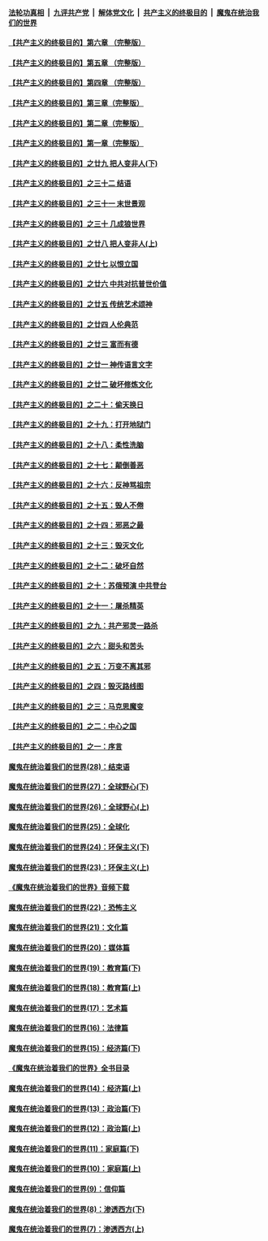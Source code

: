 ####  [法轮功真相](../../../../basic/blob/master/README.md?t=05312101) &nbsp;|&nbsp; [九评共产党](../../../../9ping.md/blob/master/README.md?t=05312101) &nbsp;|&nbsp; [解体党文化](../../../../jtdwh.md/blob/master/README.md?t=05312101)  &nbsp;|&nbsp; [共产主义的终极目的](../../../../gczydzjmd.md/blob/master/README.md?t=05312101) &nbsp;|&nbsp; [魔鬼在统治我们的世界](../../../../mgztzwmdsj.md/blob/master/README.md?t=05312101) 

#### [【共产主义的终极目的】第六章 （完整版）](../pages/nsc422/n11428913.md?t=05312101) 

#### [【共产主义的终极目的】第五章 （完整版）](../pages/nsc422/n11428912.md?t=05312101) 

#### [【共产主义的终极目的】第四章 （完整版）](../pages/nsc422/n11428907.md?t=05312101) 

#### [【共产主义的终极目的】第三章（完整版）](../pages/nsc422/n11428848.md?t=05312101) 

#### [【共产主义的终极目的】第二章（完整版）](../pages/nsc422/n11428831.md?t=05312101) 

#### [【共产主义的终极目的】第一章（完整版）](../pages/nsc422/n11417651.md?t=05312101) 

#### [【共产主义的终极目的】之廿九 把人变非人(下)](../pages/nsc422/n11344140.md?t=05312101) 

#### [【共产主义的终极目的】之三十二 结语](../pages/nsc422/n11360535.md?t=05312101) 

#### [【共产主义的终极目的】之三十一 末世景观](../pages/nsc422/n11351129.md?t=05312101) 

#### [【共产主义的终极目的】之三十 几成狼世界](../pages/nsc422/n11348280.md?t=05312101) 

#### [【共产主义的终极目的】之廿八 把人变非人(上)](../pages/nsc422/n11340492.md?t=05312101) 

#### [【共产主义的终极目的】之廿七 以恨立国](../pages/nsc422/n11336944.md?t=05312101) 

#### [【共产主义的终极目的】之廿六 中共对抗普世价值](../pages/nsc422/n11324785.md?t=05312101) 

#### [【共产主义的终极目的】之廿五 传统艺术颂神](../pages/nsc422/n11296396.md?t=05312101) 

#### [【共产主义的终极目的】之廿四 人伦典范](../pages/nsc422/n11296397.md?t=05312101) 

#### [【共产主义的终极目的】之廿三 富而有德](../pages/nsc422/n11283598.md?t=05312101) 

#### [【共产主义的终极目的】之廿一 神传语言文字](../pages/nsc422/n11263265.md?t=05312101) 

#### [【共产主义的终极目的】之廿二 破坏修炼文化](../pages/nsc422/n11245728.md?t=05312101) 

#### [【共产主义的终极目的】之二十：偷天换日](../pages/nsc422/n11238846.md?t=05312101) 

#### [【共产主义的终极目的】之十九：打开地狱门](../pages/nsc422/n11206376.md?t=05312101) 

#### [【共产主义的终极目的】之十八：柔性洗脑](../pages/nsc422/n11199994.md?t=05312101) 

#### [【共产主义的终极目的】之十七：颠倒善恶](../pages/nsc422/n11179782.md?t=05312101) 

#### [【共产主义的终极目的】之十六：反神骂祖宗](../pages/nsc422/n11166798.md?t=05312101) 

#### [【共产主义的终极目的】之十五：毁人不倦](../pages/nsc422/n11166792.md?t=05312101) 

#### [【共产主义的终极目的】之十四：邪恶之最](../pages/nsc422/n11150249.md?t=05312101) 

#### [【共产主义的终极目的】之十三：毁灭文化](../pages/nsc422/n11135227.md?t=05312101) 

#### [【共产主义的终极目的】之十二：破坏自然](../pages/nsc422/n11135214.md?t=05312101) 

#### [【共产主义的终极目的】之十：苏俄预演 中共登台](../pages/nsc422/n11118424.md?t=05312101) 

#### [【共产主义的终极目的】之十一：屠杀精英](../pages/nsc422/n11118442.md?t=05312101) 

#### [【共产主义的终极目的】之九：共产邪灵一路杀](../pages/nsc422/n11114139.md?t=05312101) 

#### [【共产主义的终极目的】之六：甜头和苦头](../pages/nsc422/n11096971.md?t=05312101) 

#### [【共产主义的终极目的】之五：万变不离其邪](../pages/nsc422/n11091285.md?t=05312101) 

#### [【共产主义的终极目的】之四：毁灭路线图](../pages/nsc422/n11086284.md?t=05312101) 

#### [【共产主义的终极目的】之三：马克思魔变](../pages/nsc422/n11061941.md?t=05312101) 

#### [【共产主义的终极目的】之二：中心之国](../pages/nsc422/n11047728.md?t=05312101) 

#### [【共产主义的终极目的】之一：序言](../pages/nsc422/n11086077.md?t=05312101) 

#### [魔鬼在统治着我们的世界(28)：结束语](../pages/nsc422/n10936246.md?t=05312101) 

#### [魔鬼在统治着我们的世界(27)：全球野心(下)](../pages/nsc422/n10928319.md?t=05312101) 

#### [魔鬼在统治着我们的世界(26)：全球野心(上)](../pages/nsc422/n10900318.md?t=05312101) 

#### [魔鬼在统治着我们的世界(25)：全球化](../pages/nsc422/n10788205.md?t=05312101) 

#### [魔鬼在统治着我们的世界(24)：环保主义(下)](../pages/nsc422/n10695307.md?t=05312101) 

#### [魔鬼在统治着我们的世界(23)：环保主义(上)](../pages/nsc422/n10688613.md?t=05312101) 

#### [《魔鬼在统治着我们的世界》音频下载](../pages/nsc422/n10635553.md?t=05312101) 

#### [魔鬼在统治着我们的世界(22)：恐怖主义](../pages/nsc422/n10614727.md?t=05312101) 

#### [魔鬼在统治着我们的世界(21)：文化篇](../pages/nsc422/n10597706.md?t=05312101) 

#### [魔鬼在统治着我们的世界(20)：媒体篇](../pages/nsc422/n10586579.md?t=05312101) 

#### [魔鬼在统治着我们的世界(19)：教育篇(下)](../pages/nsc422/n10564808.md?t=05312101) 

#### [魔鬼在统治着我们的世界(18)：教育篇(上)](../pages/nsc422/n10526970.md?t=05312101) 

#### [魔鬼在统治着我们的世界(17)：艺术篇](../pages/nsc422/n10499093.md?t=05312101) 

#### [魔鬼在统治着我们的世界(16)：法律篇](../pages/nsc422/n10485969.md?t=05312101) 

#### [魔鬼在统治着我们的世界(15)：经济篇(下)](../pages/nsc422/n10469975.md?t=05312101) 

#### [《魔鬼在统治着我们的世界》全书目录](../pages/nsc422/n10464261.md?t=05312101) 

#### [魔鬼在统治着我们的世界(14)：经济篇(上)](../pages/nsc422/n10457370.md?t=05312101) 

#### [魔鬼在统治着我们的世界(13)：政治篇(下)](../pages/nsc422/n10448270.md?t=05312101) 

#### [魔鬼在统治着我们的世界(12)：政治篇(上)](../pages/nsc422/n10444576.md?t=05312101) 

#### [魔鬼在统治着我们的世界(11)：家庭篇(下)](../pages/nsc422/n10440961.md?t=05312101) 

#### [魔鬼在统治着我们的世界(10)：家庭篇(上)](../pages/nsc422/n10435448.md?t=05312101) 

#### [魔鬼在统治着我们的世界(9)：信仰篇](../pages/nsc422/n10432159.md?t=05312101) 

#### [魔鬼在统治着我们的世界(8)：渗透西方(下)](../pages/nsc422/n10429603.md?t=05312101) 

#### [魔鬼在统治着我们的世界(7)：渗透西方(上)](../pages/nsc422/n10426013.md?t=05312101) 

